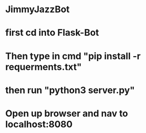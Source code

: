 # JimmyJazzBot

# first cd into Flask-Bot

# Then type in cmd "pip install -r requerments.txt"

# then run "python3 server.py"

# Open up browser and nav to localhost:8080
